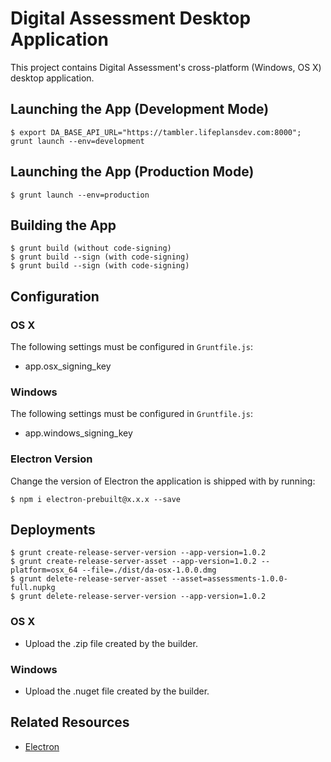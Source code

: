 # Digital Assessment Desktop Application

This project contains Digital Assessment's cross-platform (Windows, OS X) desktop application.

## Launching the App (Development Mode)

```
$ export DA_BASE_API_URL="https://tambler.lifeplansdev.com:8000"; grunt launch --env=development
```

## Launching the App (Production Mode)

```
$ grunt launch --env=production
```

## Building the App

```
$ grunt build (without code-signing)
$ grunt build --sign (with code-signing)
$ grunt build --sign (with code-signing)
```

## Configuration

### OS X

The following settings must be configured in `Gruntfile.js`:

- app.osx_signing_key

### Windows

The following settings must be configured in `Gruntfile.js`:

- app.windows_signing_key

### Electron Version

Change the version of Electron the application is shipped with by running:

```
$ npm i electron-prebuilt@x.x.x --save
```

## Deployments

```
$ grunt create-release-server-version --app-version=1.0.2
$ grunt create-release-server-asset --app-version=1.0.2 --platform=osx_64 --file=./dist/da-osx-1.0.0.dmg
$ grunt delete-release-server-asset --asset=assessments-1.0.0-full.nupkg
$ grunt delete-release-server-version --app-version=1.0.2
```

### OS X

- Upload the .zip file created by the builder.

### Windows

- Upload the .nuget file created by the builder.

## Related Resources

- [Electron](http://electron.atom.io/)
